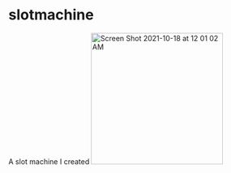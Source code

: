 # slotmachine
A slot machine I created
<img width="260" alt="Screen Shot 2021-10-18 at 12 01 02 AM" src="https://user-images.githubusercontent.com/89674474/137667459-844e6171-2423-426a-8b02-ff206d5269a8.png">
